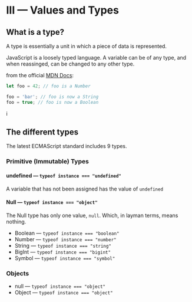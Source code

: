 # III — Values and Types

## What is a type?

A type is essentially a unit in which a piece of data is represented.

JavaScript is a loosely typed language. A variable can be of any type, and when reassinged, can be changed to any other type.

from the official [MDN Docs](https://https://developer.mozilla.org/en-US/docs/Web/JavaScript/Data_structures):

```js
let foo = 42; // foo is a Number

foo = 'bar'; // foo is now a String
foo = true; // foo is now a Boolean
```

i

## The different types

The latest ECMAScript standard includes 9 types.

### Primitive (Immutable) Types

#### undefined — `typeof instance === "undefined"`

A variable that has not been assigned
has the value of `undefined`

#### Null — `typeof instance === "object"`

The Null type has only one value, `null`. Which, in layman terms, means nothing.

- Boolean — `typeof instance === "boolean"`
- Number — `typeof instance === "number"`
- String — `typeof instance === "string"`
- BigInt — `typeof instance === "bigint"`
- Symbol — `typeof instance === "symbol"`

### Objects

- null — `typeof instance === "object"`
- Object — `typeof instance === "object"`
